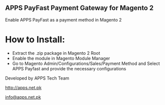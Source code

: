 ## APPS PayFast Payment Gateway for Magento 2

Enable APPS PayFast as a payment method in Magento 2

How to Install:
==============

- Extract the .zip package in Magento 2 Root
- Enable the module in Magento Module Manager
- Go to Magento Admin/Configurations/Sales/Payment Method and Select APPS Payfast and provide the necessary configurations


Developed by APPS Tech Team

http://apps.net.pk

info@apps.net.pk